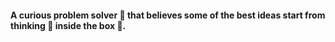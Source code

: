 #### A curious problem solver :thinking: that believes some of the best ideas start from thinking :thought_balloon: inside the box :black_square_button:.
